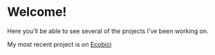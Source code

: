 # Welcome! 

Here you'll be able to see several of the projects I've been working on. 

My most recent project is on [Ecobici](project-ecobike/intro.md)
